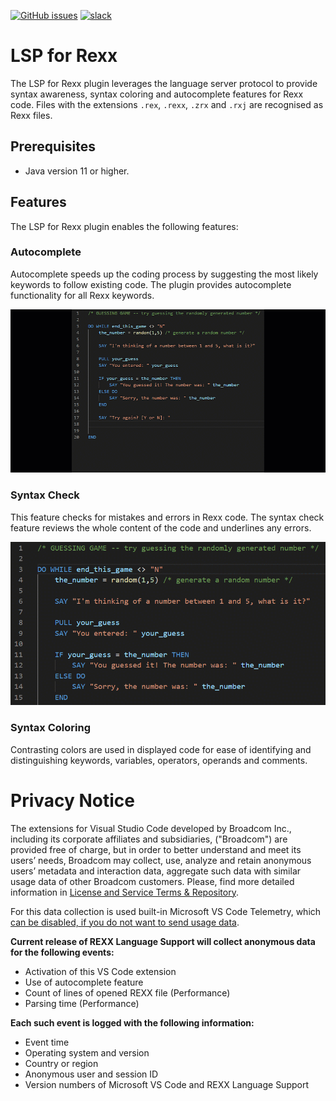 [![GitHub issues](https://img.shields.io/github/issues-raw/BroadcomMFD/rexx-language-support)](https://github.com/BroadcomMFD/rexx-language-support/issues)
[![slack](https://img.shields.io/badge/chat-on%20Slack-blue)](https://join.slack.com/t/che4z/shared_invite/enQtNzk0MzA4NDMzOTIwLWIzMjEwMjJlOGMxNmMyNzQ1NWZlMzkxNmQ3M2VkYWNjMmE0MGQ0MjIyZmY3MTdhZThkZDg3NGNhY2FmZTEwNzQ)

# LSP for Rexx

The LSP for Rexx plugin leverages the language server protocol to provide syntax awareness, syntax coloring and autocomplete features for Rexx code. Files with the extensions `.rex`, `.rexx`, `.zrx` and `.rxj` are recognised as Rexx files.

## Prerequisites

* Java version 11 or higher.

## Features

The LSP for Rexx plugin enables the following features:

### Autocomplete

Autocomplete speeds up the coding process by suggesting the most likely keywords to follow existing code. The plugin provides autocomplete functionality for all Rexx keywords.

![Autocomplete](/images/rexx-autocomplete.gif)

### Syntax Check

This feature checks for mistakes and errors in Rexx code. The syntax check feature reviews the whole content of the code and underlines any errors.

![Autocomplete](/images/rexx-syncheck.gif)

### Syntax Coloring

Contrasting colors are used in displayed code for ease of identifying and distinguishing keywords, variables, operators, operands and comments.

# Privacy Notice
The extensions for Visual Studio Code developed by Broadcom Inc., including its corporate affiliates and subsidiaries, ("Broadcom") are provided free of charge, but in order to better understand and meet its users’ needs, Broadcom may collect, use, analyze and retain anonymous users’ metadata and interaction data, aggregate such data with similar usage data of other Broadcom customers. Please, find more detailed information in [License and Service Terms & Repository](https://www.broadcom.com/company/legal/licensing).

For this data collection is used built-in Microsoft VS Code Telemetry, which [can be disabled, if you do not want to send usage data](https://code.visualstudio.com/docs/getstarted/telemetry#_disable-telemetry-reporting).

**Current release of REXX Language Support will collect anonymous data for the following events:**
* Activation of this VS Code extension
* Use of autocomplete feature
* Count of lines of opened REXX file (Performance)
* Parsing time (Performance)

**Each such event is logged with the following information:**
* Event time
* Operating system and version
* Country or region
* Anonymous user and session ID
* Version numbers of Microsoft VS Code and REXX Language Support
